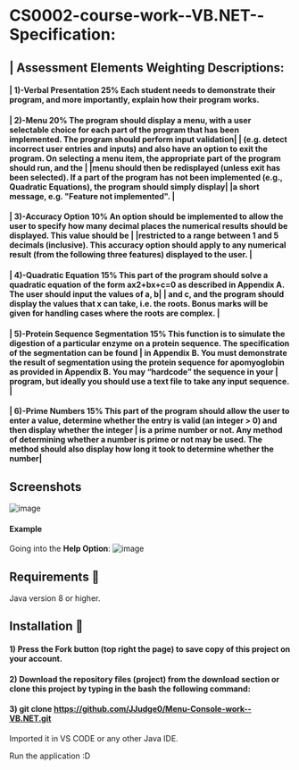 # CS0002-course-work--VB.NET--Specification:

## | Assessment Elements	Weighting	Descriptions:                                                                                                                                                                                                                                                                                                                       
#### | 1)-Verbal Presentation	25%	Each student needs to demonstrate their program, and more importantly, explain how their program works.                                             

#### | 2)-Menu	20%	The program should display a menu, with a user selectable choice for each part of the program that has been implemented. The program should perform input validation|  | (e.g. detect incorrect user entries and inputs) and also have an option to exit the program. On selecting a menu item, the appropriate part of the program should run, and the  |  |menu should then be redisplayed (unless exit has been selected). If a part of the program has not been implemented (e.g., Quadratic Equations), the program should simply display| |a short message, e.g. "Feature not implemented".                                                                                                                                 |

#### | 3)-Accuracy Option	10%	An option should be implemented to allow the user to specify how many decimal places the numerical results should be displayed. This value should be      | |restricted to a range between 1 and 5 decimals (inclusive). This accuracy option should apply to any numerical result (from the following three features) displayed to the user. |

#### | 4)-Quadratic Equation 15%	This part of the program should solve a quadratic equation of the form ax2+bx+c=0 as described in Appendix A. The user should input the values of a, b| | and c, and the program should display the values that x can take, i.e. the roots. Bonus marks will be given for handling cases where the roots are complex.                      |

#### | 5)-Protein Sequence Segmentation	15%	This function is to simulate the digestion of a particular enzyme on a protein sequence. The specification of the segmentation can be found | in Appendix B. You must demonstrate the result of segmentation using the protein sequence for apomyoglobin as provided in Appendix B. You may “hardcode” the sequence in your    | program, but ideally you should use a text file to take any input sequence.                                                                                                      |

#### | 6)-Prime Numbers	15%	This part of the program should allow the user to enter a value, determine whether the entry is valid (an integer > 0) and then display whether the integer |  is a prime number or not. Any method of determining whether a number is prime or not may be used. The method should also display how long it took to determine whether the number|  

## Screenshots

![image](https://user-images.githubusercontent.com/73240114/138007557-9e0269b8-c090-42c2-bbe0-69b73d7e18c6.png)

#### Example
Going into the **Help Option**: 
![image](https://user-images.githubusercontent.com/73240114/138008159-614e73d8-7ebe-4f30-b847-ca480b705019.png)

## Requirements 🔧
Java version 8 or higher.
## Installation 🔌
#### 1) Press the Fork button (top right the page) to save copy of this project on your account.

#### 2) Download the repository files (project) from the download section or clone this project by typing in the bash the following command:

#### 3) git clone https://github.com/JJudge0/Menu-Console-work--VB.NET.git
Imported it in VS CODE or any other Java IDE.

Run the application :D


